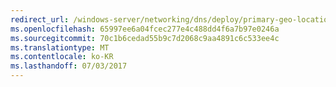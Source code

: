 ```yaml
---
redirect_url: /windows-server/networking/dns/deploy/primary-geo-location
ms.openlocfilehash: 65997ee6a04fcec277e4c488dd4f6a7b97e0246a
ms.sourcegitcommit: 70c1b6cedad55b9c7d2068c9aa4891c6c533ee4c
ms.translationtype: MT
ms.contentlocale: ko-KR
ms.lasthandoff: 07/03/2017
---
```

